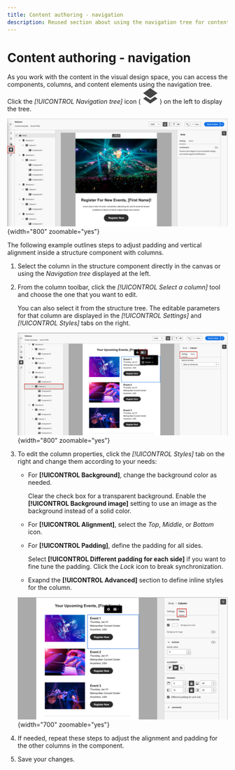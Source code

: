 ```yaml
---
title: Content authoring - navigation
description: Reused section about using the navigation tree for content authoring
---
```

# Content authoring - navigation

As you work with the content in the visual design space, you can access the components, columns, and content elements using the navigation tree. Click the _[!UICONTROL Navigation tree]_ icon ( ![Navigation tree icon](../assets/do-not-localize/icon-navigation-tree.svg) ) on the left to display the tree.

![Access the content layers](../assets/content-design-shared/content-design-layers.png){width="800" zoomable="yes"}

The following example outlines steps to adjust padding and vertical alignment inside a structure component with columns.

1. Select the column in the structure component directly in the canvas or using the _Navigation tree_ displayed at the left.

1. From the column toolbar, click the _[!UICONTROL Select a column]_ tool and choose the one that you want to edit.

   You can also select it from the structure tree. The editable parameters for that column are displayed in the _[!UICONTROL Settings]_ and _[!UICONTROL Styles]_ tabs on the right.

    ![Column components displayed in the visual designer](../assets/content-design-shared/content-design-layers-column-select.png){width="800" zoomable="yes"}

1. To edit the column properties, click the _[!UICONTROL Styles]_ tab on the right and change them according to your needs:

   * For **[!UICONTROL Background]**, change the background color as needed.

      Clear the check box for a transparent background. Enable the **[!UICONTROL Background image]** setting to use an image as the background instead of a solid color.

   * For **[!UICONTROL Alignment]**, select the _Top_, _Middle_, or _Bottom_ icon.
   * For **[!UICONTROL Padding]**, define the padding for all sides.

      Select **[!UICONTROL Different padding for each side]** if you want to fine tune the padding. Click the _Lock_ icon to break synchronization.

   * Exapnd the **[!UICONTROL Advanced]** section to define inline styles for the column.

    ![Change the styles for the selected column](../assets/content-design-shared/content-design-layers-column-styles.png){width="700" zoomable="yes"}

1. If needed, repeat these steps to adjust the alignment and padding for the other columns in the component.

1. Save your changes.

